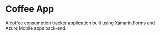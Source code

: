 # Coffee App

A coffee consumption tracker application built using Xamarin.Forms and Azure Mobile apps back-end..
